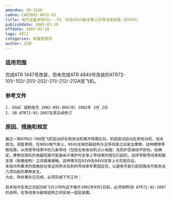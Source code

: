 ```yaml
---
amendno: 39-3580
cadno: CAD2002-AR72-03
title: 电气设备架90VU---93、94及95VU碳支架上的导线束线路（ATA92）
publishdate: 2002-03-18
effdate: 2002-03-18
tags: AR72
categories: 新疆管理局
author: 庄丽
---
```


### 适用范围 
完成ATR 1447号改装，但未完成ATR 4840号改装的ATR72-101/-102/-201/-202/-211/-212/-212A型飞机。

<!--more-->
### 参考文件
    1. DGAC 适航指令 2002-091-066(B) 2002年 3月 2日
    2. SB ATR72-92-1007及其后续修订

### 原因、措施和规定 
    最近一架ATR42-500型飞机启动好右侧发动机离开停靠区后，机组尝试启动左侧发动机，但未成功。调查表明，在90VU电气架上，95VU支架的碳结构与主导线束之间发生摩擦。这种摩擦导致短路，从而使导线束中的几条导线（包括左侧发动机点火电路）及防护层被烧坏损伤。经确定，摩擦及随后的电器短路可能是由于维护时支架上导线束的错位引起的。这样导致导线束和碳支架（耐磨结构）之间直接接触。这种情况在93VU及94VU支架上也可能存在。 
    本指令所要求的措施旨在保证将所涉及到的导线束牢靠固定住，以避免可能引起短路及可能失去几项功能的摩擦发生。 
    为此，除非事先已完成，必须完成下列工作： 
  
    自本指令生效之日起500飞行小时内且不晚于2002年9月1日前，必须按照SB ATR72-92-1007的说明，在导线束与碳架结构之间安装一固定装置。
